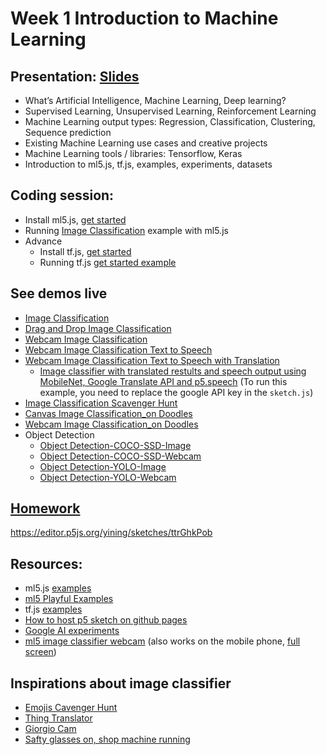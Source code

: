 # Week 1 Introduction to Machine Learning

## Presentation: [Slides](https://docs.google.com/presentation/d/1s0iT382Pl1DMGKb5xhk7_V3DlW1QQHfHs4snNoS_sIU/edit?usp=sharing)

- What’s Artificial Intelligence, Machine Learning, Deep learning?
- Supervised Learning, Unsupervised Learning, Reinforcement Learning
- Machine Learning output types: Regression, Classification, Clustering, Sequence prediction
- Existing Machine Learning use cases and creative projects
- Machine Learning tools / libraries: Tensorflow, Keras
- Introduction to ml5.js, tf.js, examples, experiments, datasets

## Coding session:

- Install ml5.js, [get started](https://ml5js.org/getting-started/)
- Running [Image Classification](https://ml5js.org/reference/api-ImageClassifier/) example with ml5.js
- Advance
  - Install tf.js, [get started](https://js.tensorflow.org/#getting-started)
  - Running tf.js [get started example](https://github.com/tensorflow/tfjs-examples/tree/master/getting-started)

## See demos live

- [Image Classification](https://editor.p5js.org/ml5/sketches/ImageClassification)
- [Drag and Drop Image Classification](https://editor.p5js.org/ima_ml/sketches/rnm3SJmMd)
- [Webcam Image Classification](https://editor.p5js.org/ml5/sketches/ImageClassification_Video)
- [Webcam Image Classification Text to Speech](https://editor.p5js.org/ml5/sketches/ImageClassification_VideoSound)
- [Webcam Image Classification Text to Speech with Translation](https://editor.p5js.org/ml5/sketches/ImageClassification_VideoSoundTranslate)
   - [Image classifier with translated restults and speech output using MobileNet, Google Translate API and p5.speech](https://youtu.be/DmAZ42g7nRQ) (To run this example, you need to replace the google API key in the `sketch.js`)
- [Image Classification Scavenger Hunt](https://editor.p5js.org/ml5/sketches/ImageClassification_VideoScavengerHunt)
- [Canvas Image Classification_on Doodles](https://editor.p5js.org/ml5/sketches/ImageClassification_DoodleNet_Canvas)
- [Webcam Image Classification_on Doodles](https://editor.p5js.org/ml5/sketches/ImageClassification_DoodleNet_Video)
- Object Detection
  - [Object Detection-COCO-SSD-Image](https://yining1023.github.io/machine-learning-for-the-web/week1-intro/ObjectDetector/ObjectDetector_COCOSSD_single_image)
  - [Object Detection-COCO-SSD-Webcam](https://yining1023.github.io/machine-learning-for-the-web/week1-intro/ObjectDetector/ObjectDetector_COCOSSD_Video)
  - [Object Detection-YOLO-Image](https://yining1023.github.io/machine-learning-for-the-web/week1-intro/ObjectDetector/ObjectDetector_YOLO_single_image)
  - [Object Detection-YOLO-Webcam](https://yining1023.github.io/machine-learning-for-the-web/week1-intro/ObjectDetector/ObjectDetector_YOLO_Video)

## [Homework](https://github.com/yining1023/machine-learning-for-the-web/wiki/Week-1-2023-Spring)
https://editor.p5js.org/yining/sketches/ttrGhkPob

## Resources:

- ml5.js [examples](https://github.com/ml5js/ml5-examples)
- [ml5 Playful Examples](https://ml5-fellowship-2020.github.io/examples/)
- tf.js [examples](https://github.com/tensorflow/tfjs-examples)
- [How to host p5 sketch on github pages](https://youtu.be/8HPYsDTk17A)
- [Google AI experiments](https://experiments.withgoogle.com/collection/ai)
- [ml5 image classifier webcam](https://editor.p5js.org/yining/sketches/TKI4SkqM5) (also works on the mobile phone, [full screen](https://editor.p5js.org/yining/full/TKI4SkqM5))

## Inspirations about image classifier

- [Emojis Cavenger Hunt](https://emojiscavengerhunt.withgoogle.com/)
- [Thing Translator](https://experiments.withgoogle.com/ai/thing-translator)
- [Giorgio Cam](https://experiments.withgoogle.com/ai/giorgio-cam)
- [Safty glasses on, shop machine running](https://youtu.be/3a825NJMLjk?t=131)

